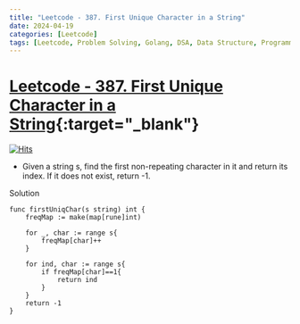 ```yaml
---
title: "Leetcode - 387. First Unique Character in a String"
date: 2024-04-19
categories: [Leetcode]
tags: [Leetcode, Problem Solving, Golang, DSA, Data Structure, Programming, Algorithm, Hash Table, String, Queue, Counting]
---
```



# [Leetcode - 387. First Unique Character in a String](https://leetcode.com/problems/first-unique-character-in-a-string/description/){:target="_blank"}
[![Hits](https://hits.sh/mokhlesurr031.github.io/posts/leetcode-first-unique-character-in-a-string.svg)](https://hits.sh/mokhlesurr031.github.io/posts/leetcode-first-unique-character-in-a-string/)


- Given a string s, find the first non-repeating character in it and return its index. If it does not exist, return -1.


Solution

```
func firstUniqChar(s string) int {
    freqMap := make(map[rune]int)

    for _, char := range s{
        freqMap[char]++
    }

    for ind, char := range s{
        if freqMap[char]==1{
            return ind
        }
    }
    return -1
}
```
